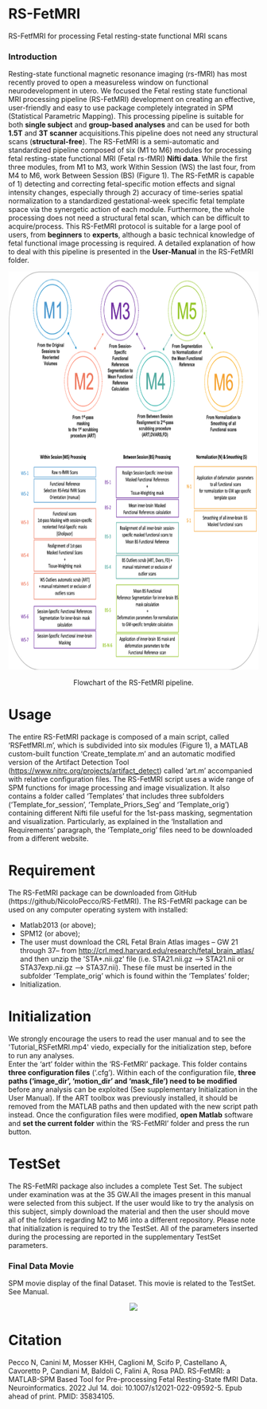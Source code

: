 # RS-FetMRI
RS-FetfMRI for processing Fetal resting-state functional MRI scans

### Introduction

Resting-state functional magnetic resonance imaging (rs-fMRI) has most recently proved to open a measureless window on functional neurodevelopment in utero. We focused the Fetal resting state functional MRI processing pipeline (RS-FetMRI)  development on creating an effective, user-friendly and easy to use package completely integrated in SPM (Statistical Parametric Mapping).  This processing pipeline is suitable for both **single subject** and **group-based analyses** and can be used for both **1.5T** and **3T scanner** acquisitions.This pipeline does not need any structural scans (**structural-free**).
The RS-FetMRI is a semi-automatic and standardized pipeline composed of six (M1 to M6) modules for processing fetal resting-state functional MRI (Fetal rs-fMRI) **Nifti data**. While the first three modules, from M1 to M3, work Within Session (WS) the last four, from M4 to M6, work Between Session (BS) (Figure 1).
The RS-FetMR is capable of 1) detecting and correcting fetal-specific motion effects and signal intensity changes, especially through 2) accuracy of time-series spatial normalization to a standardized gestational-week specific fetal template space via the synergetic action of each module. Furthermore, the whole processing does not need a structural fetal scan, which can be difficult to acquire/process. This RS-FetMRI protocol is suitable for a large pool of users, from **beginners** to **experts**, although a basic technical knowledge of fetal functional image processing is required. A detailed explanation of how to deal with this pipeline is presented in the **User-Manual** in the RS-FetMRI folder.

<p align="center">
<img src="https://github.com/NicoloPecco/RS-FetMRI/blob/main/Images/Flowchart.png" width="800" height="800">
</p>
<p align="center">
Flowchart of the RS-FetMRI pipeline.
</p>

# Usage 

The entire RS-FetMRI package is composed of a main script, called ‘RSFetfMRI.m’, which is subdivided into six modules (Figure 1), a MATLAB custom-built function ‘Create_template.m’ and an automatic modified version of the Artifact Detection Tool (https://www.nitrc.org/projects/artifact_detect) called ‘art.m’ accompanied with relative configuration files. The RS-FetMRI script uses a wide range of  SPM functions for image processing and image visualization. It also contains a folder called ‘Templates’ that includes three subfolders (‘Template_for_session’, ‘Template_Priors_Seg’ and ‘Template_orig’) containing different Nifti file useful for the 1st-pass masking, segmentation and visualization. Particularly, as explained in the ‘Installation and Requirements’ paragraph, the ‘Template_orig’ files need to be downloaded from a different website.

# Requirement

The RS-FetMRI package can be downloaded from GitHub (https://github/NicoloPecco/RS-FetMRI). The RS-FetMRI  package can be used on any computer operating system with installed:

- Matlab2013 (or above);
- SPM12 (or above);
- The user must download the CRL Fetal Brain Atlas images  – GW 21 through 37– from <http://crl.med.harvard.edu/research/fetal_brain_atlas/> and then unzip the 'STA*.nii.gz' file (i.e. STA21.nii.gz --> STA21.nii or STA37exp.nii.gz --> STA37.nii). These file must be inserted in the subfolder ‘Template_orig’ which is found within the ‘Templates’ folder;
- Initialization.

# Initialization

We strongly encourage the users to read the user manual and to see the 'Tutorial_RSFetMRI.mp4' viedo, expecially for the initialization step, before to run any analyses.  
Enter the ‘art’ folder within the ‘RS-FetMRI’ package. This folder contains **three configuration files** (‘.cfg’). Within each of the configuration file, **three paths (‘image_dir’, ‘motion_dir’ and ‘mask_file’) need to be modified** before any analysis can be exploited (See supplementary Initialization in the User Manual).
If the ART toolbox was previously installed, it should be removed from the MATLAB paths and then updated with the new script path instead.
Once the configuration files were modified, **open Matlab** software and **set the current folder** within the ‘RS-FetMRI’ folder and press the run button.

# TestSet

The RS-FetMRI package also includes a complete Test Set. The subject under examination was at the 35 GW.All the images present in this manual were selected from this subject. If the user would like to try the analysis on this subject, simply download the material and then the user should move all of the folders regarding M2 to M6 into a different repository. Please note that initialization is required to try the TestSet. All of the parameters inserted during the processing are reported in the supplementary TestSet parameters. 


### Final Data Movie
SPM movie display of the final Dataset. This movie is related to the TestSet. See Manual.
<p align="center">
<img src="https://github.com/NicoloPecco/RS-FetMRI/blob/main/Images/Screen%20Recording%202021-07-06%20at%2013.02.57.gif">
</p>

# Citation

Pecco N, Canini M, Mosser KHH, Caglioni M, Scifo P, Castellano A, Cavoretto P, Candiani M, Baldoli C, Falini A, Rosa PAD. RS-FetMRI: a MATLAB-SPM Based Tool for Pre-processing Fetal Resting-State fMRI Data. Neuroinformatics. 2022 Jul 14. doi: 10.1007/s12021-022-09592-5. Epub ahead of print. PMID: 35834105.
